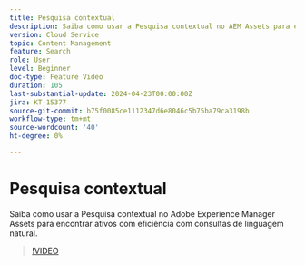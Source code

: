 ```yaml
---
title: Pesquisa contextual
description: Saiba como usar a Pesquisa contextual no AEM Assets para encontrar ativos com eficiência com consultas de linguagem natural.
version: Cloud Service
topic: Content Management
feature: Search
role: User
level: Beginner
doc-type: Feature Video
duration: 105
last-substantial-update: 2024-04-23T00:00:00Z
jira: KT-15377
source-git-commit: b75f0085ce1112347d6e8046c5b75ba79ca3198b
workflow-type: tm+mt
source-wordcount: '40'
ht-degree: 0%

---
```



# Pesquisa contextual

Saiba como usar a Pesquisa contextual no Adobe Experience Manager Assets para encontrar ativos com eficiência com consultas de linguagem natural.

>[!VIDEO](https://video.tv.adobe.com/v/3428667/?learn=on)

